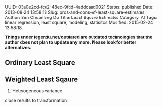 UUID: 03a0e2cd-fce2-48ec-9fdd-4addcaad0021
Status: published
Date: 2013-08-24 13:58:18
Slug: pros-and-cons-of-least-square-estimates
Author: Ben Chuanlong Du
Title: Least Square Estimates
Category: AI
Tags: linear regression, least square, modeling, statisitcs
Modified: 2015-02-24 13:58:18

**Things under legendu.net/outdated are outdated technologies that the author does not plan to update any more. Please look for better alternatives.**
 

## Ordinary Least Square

## Weighted Least Sqaure

1. Heterogeneous variance

close results to transformation




